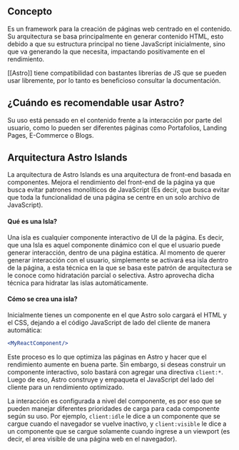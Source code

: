 ```table-of-contents
```

## Concepto

Es un framework para la creación de páginas web centrado en el contenido. Su arquitectura se basa principalmente en generar contenido HTML, esto debido a que su estructura principal no tiene JavaScript inicialmente, sino que va generando la que necesita, impactando positivamente en el rendimiento.

[[Astro]] tiene compatibilidad con bastantes librerías de JS que se pueden usar libremente, por lo tanto es beneficioso consultar la documentación.

## ¿Cuándo es recomendable usar Astro?

Su uso está pensado en el contenido frente a la interacción por parte del usuario, como lo pueden ser diferentes páginas como Portafolios, Landing Pages, E-Commerce o Blogs. 

## Arquitectura Astro Islands

La arquitectura de Astro Islands es una arquitectura de front-end basada en componentes. Mejora el rendimiento del front-end de la página ya que busca evitar patrones monolíticos de JavaScript (Es decir, que busca evitar que toda la funcionalidad de una página se centre en un solo archivo de JavaScript).
#### Qué es una Isla?

Una isla es cualquier componente interactivo de UI de la página. Es decir, que una Isla es aquel componente dinámico con el que el usuario puede generar interacción, dentro de una página estática. Al momento de querer generar interacción con el usuario, simplemente se activará esa isla dentro de la página, a esta técnica en la que se basa este patrón de arquitectura se le conoce como hidratación parcial o selectiva. Astro aprovecha dicha técnica para hidratar las islas automáticamente.

#### Cómo se crea una isla?

Inicialmente tienes un componente en el que Astro solo cargará el HTML y el CSS, dejando a el código JavaScript de lado del cliente de manera automática:

```jsx
<MyReactComponent/>
```

Este proceso es lo que optimiza las páginas en Astro y hacer que el rendimiento aumente en buena parte. Sin embargo, si deseas construir un componente interactivo, solo bastará con agregar una directiva `client:*`. Luego de eso, Astro construye y empaqueta el JavaScript del lado del cliente para un rendimiento optimizado.

La interacción es configurada a nivel del componente, es por eso que se pueden manejar diferentes prioridades de carga para cada componente según su uso. Por ejemplo, `client:idle` le dice a un componente que se cargue cuando el navegador se vuelve inactivo, y ``client:visible`` le dice a un componente que se cargue solamente cuando ingrese a un viewport (es decir, el area visible de una página web en el navegador).
